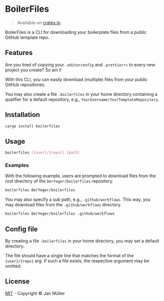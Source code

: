# BoilerFiles

> Available on [crates.io](https://crates.io/crates/boilerfiles).

BoilerFiles is a CLI for downloading your boilerplate files from a public GitHub template repo.

## Features

Are you tired of copying your `.editorconfig` and `.prettierrc` to every new project you create?
So am I!

With this CLI, you can easily download (multiple) files from your public GitHub repositories.

You may also create a file `.boilerfiles` in your home directory containing a qualifier for a default repository, e.g., `YourUsername/YourTemplateRepository`.

## Installation

```bash
cargo install boilerfiles
```

## Usage

```bash
boilerfiles [{user}/{repo}] [path]
```

### Examples

With the following example, users are prompted to download files from the root directory of the `DerYeger/boilerfiles` repository.

```bash
boilerfiles DerYeger/boilerfiles

```

You may also specify a sub path, e.g., `.github/workflows`.
This way, you may download files from the `.github/workflows` directory.

```bash
boilerfiles DerYeger/boilerfiles .github/workflows
```

## Config file

By creating a file `.boilerfiles` in your home directory, you may set a default directory.

The file should have a single line that matches the format of the `{user}/{repo}` arg.
If such a file exists, the respective argument may be omitted.

## License

[MIT](./LICENSE) - Copyright &copy; Jan Müller
